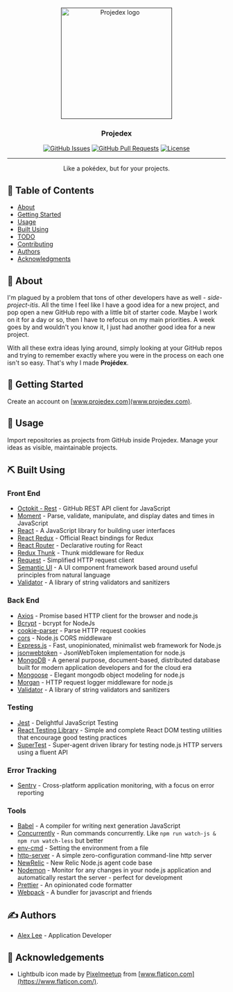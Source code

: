 <p align="center">
  <a href="" rel="noopener">
 <img width=256px height=256px src="https://github.com/alexlee-dev/projedex/blob/readme/projedex.svg" alt="Projedex logo"></a>
</p>

<h3 align="center">Projedex</h3>

<div align="center">

[![GitHub Issues](https://img.shields.io/github/issues/alexlee-dev/projedex)](https://github.com/alexlee-dev/projedex/issues)
[![GitHub Pull Requests](https://img.shields.io/github/issues-pr/alexlee-dev/projedex)](https://github.com/alexlee-dev/projedex/pulls)
[![License](https://img.shields.io/badge/license-MIT-blue.svg)](/LICENSE)

</div>

---

<p align="center"> Like a pokédex, but for your projects.
    <br> 
</p>

## 📝 Table of Contents

- [About](#about)
- [Getting Started](#getting_started)
- [Usage](#usage)
- [Built Using](#built_using)
- [TODO](../TODO.md)
- [Contributing](../CONTRIBUTING.md)
- [Authors](#authors)
- [Acknowledgments](#acknowledgement)

## 🧐 About <a name = "about"></a>

I'm plagued by a problem that tons of other developers have as well - _side-project-itis_. All the time I feel like I have a good idea for a new project, and pop open a new GitHub repo with a little bit of starter code. Maybe I work on it for a day or so, then I have to refocus on my main priorities. A week goes by and wouldn't you know it, I just had another good idea for a new project.

With all these extra ideas lying around, simply looking at your GitHub repos and trying to remember exactly where you were in the process on each one isn't so easy. That's why I made **Projédex**.

## 🏁 Getting Started <a name = "getting_started"></a>

Create an account on [www.projedex.com](www.projedex.com).

## 🎈 Usage <a name="usage"></a>

Import repositories as projects from GitHub inside Projedex. Manage your ideas as visible, maintainable projects.

## ⛏️ Built Using <a name = "built_using"></a>

### Front End

- [Octokit - Rest](https://octokit.github.io/rest.js/) - GitHub REST API client for JavaScript
- [Moment](https://momentjs.com/) - Parse, validate, manipulate, and display dates and times in JavaScript
- [React](https://reactjs.org/) - A JavaScript library for building user interfaces
- [React Redux](https://react-redux.js.org/) - Official React bindings for Redux
- [React Router](https://reacttraining.com/react-router/) - Declarative routing for React
- [Redux Thunk](https://github.com/reduxjs/redux-thunk) - Thunk middleware for Redux
- [Request](https://github.com/request/request) - Simplified HTTP request client
- [Semantic UI](https://semantic-ui.com/) - A UI component framework based around useful principles from natural language
- [Validator](https://github.com/validatorjs/validator.js) - A library of string validators and sanitizers

### Back End

- [Axios](https://github.com/axios/axios) - Promise based HTTP client for the browser and node.js
- [Bcrypt](https://github.com/kelektiv/node.bcrypt.js) - bcrypt for NodeJs
- [cookie-parser](https://github.com/expressjs/cookie-parser) - Parse HTTP request cookies
- [cors](https://github.com/expressjs/cors) - Node.js CORS middleware
- [Express.js](https://expressjs.com/) - Fast, unopinionated, minimalist web framework for Node.js
- [jsonwebtoken](https://github.com/auth0/node-jsonwebtoken) - JsonWebToken implementation for node.js
- [MongoDB](https://www.mongodb.com/) - A general purpose, document-based, distributed database built for modern application developers and for the cloud era
- [Mongoose](https://mongoosejs.com/) - Elegant mongodb object modeling for node.js
- [Morgan](https://github.com/expressjs/morgan) - HTTP request logger middleware for node.js
- [Validator](https://github.com/validatorjs/validator.js) - A library of string validators and sanitizers

### Testing

- [Jest](https://jestjs.io/) - Delightful JavaScript Testing
- [React Testing Library](https://github.com/testing-library/react-testing-library) - Simple and complete React DOM testing utilities that encourage good testing practices
- [SuperTest](https://github.com/visionmedia/supertest) - Super-agent driven library for testing node.js HTTP servers using a fluent API

### Error Tracking

- [Sentry](https://sentry.io/welcome/) - Cross-platform application monitoring, with a focus on error reporting

### Tools

- [Babel](https://babeljs.io/) - A compiler for writing next generation JavaScript
- [Concurrently](https://github.com/kimmobrunfeldt/concurrently) - Run commands concurrently. Like `npm run watch-js & npm run watch-less` but better
- [env-cmd](https://github.com/toddbluhm/env-cmd) - Setting the environment from a file
- [http-server](https://github.com/http-party/http-server) - A simple zero-configuration command-line http server
- [NewRelic](https://github.com/newrelic/node-newrelic) - New Relic Node.js agent code base
- [Nodemon](https://nodemon.io/) - Monitor for any changes in your node.js application and automatically restart the server - perfect for development
- [Prettier](https://prettier.io/) - An opinionated code formatter
- [Webpack](https://webpack.js.org/) - A bundler for javascript and friends

## ✍️ Authors <a name = "authors"></a>

- [Alex Lee](https://github.com/alexlee-dev) - Application Developer

## 🎉 Acknowledgements <a name = "acknowledgement"></a>

- Lightbulb icon made by [Pixelmeetup](https://www.flaticon.com/authors/pixelmeetup) from [www.flaticon.com](https://www.flaticon.com/).
